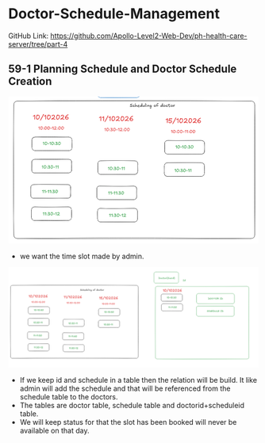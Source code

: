 # Doctor-Schedule-Management

GitHub Link: https://github.com/Apollo-Level2-Web-Dev/ph-health-care-server/tree/part-4

## 59-1 Planning Schedule and Doctor Schedule Creation

![alt text](image.png)

- we want the time slot made by admin. 

![alt text](image-2.png)

- If we keep id and schedule in a table then the relation will be build. It like admin will add the schedule and that will be referenced from the schedule table to the doctors.
- The tables are doctor table, schedule table and doctorid+scheduleid table. 
- We will keep status for that the slot has been booked will never be available on that day. 